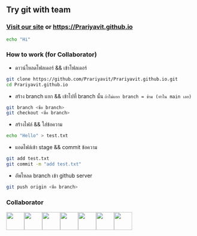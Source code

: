 ## Try git with team

### [Visit our site](https://Prariyavit.github.io) or https://Prariyavit.github.io

```bash
echo "Hi"
```

### How to work (for Collaborator)

- ดาวน์โหลดโฟลเดอร์ && เข้าโฟลเดอร์
```bash
git clone https://github.com/Prariyavit/Prariyavit.github.io.git
cd Prariyavit.github.io
```

- สร้าง branch แยก && เข้าไปที่ branch นั้น `ถ้าไม่แยก branch = ข้าม (ทำใน main เลย)`
```bash
git branch <ชื่อ branch>
git checkout <ชื่อ branch>
```

- สร้างไฟล์ && ใส่ข้อความ
```bash
echo "Hello" > test.txt
```

- แอดไฟล์เข้า stage && commit ข้อความ
```bash
git add test.txt
git commit -m "add test.txt"
```

- อัพโหลด branch เข้า github server
```bash
git push origin <ชื่อ branch>
```

### Collaborator

<div style="display: flex;">
<a href="https://github.com/Prariyavit"><img height="48px" src="https://avatars.githubusercontent.com/u/118101686?v=4"></a>
<a href="https://github.com/xssxx"><img height="48px" src="https://avatars.githubusercontent.com/u/25734251?v=4"></a>
<a href="https://github.com/JIMpk2w"><img height="48px" src="https://avatars.githubusercontent.com/u/122210019?v=4"></a>
<a href="https://github.com/Pariyanuch"><img height="48px" src="https://avatars.githubusercontent.com/u/123322981?v=4"></a>
<a href="https://github.com/DEASII"><img height="48px" src="https://avatars.githubusercontent.com/u/121237034?v=4"></a>
<a href="https://github.com/PasinGtxooo"><img height="48px" src="https://avatars.githubusercontent.com/u/123355198?s=120&v=4"></a>
<a href="https://github.com/mindptnie"><img height="48px" src="https://avatars.githubusercontent.com/u/117892926?s=64&v=4"></a>
</div>

